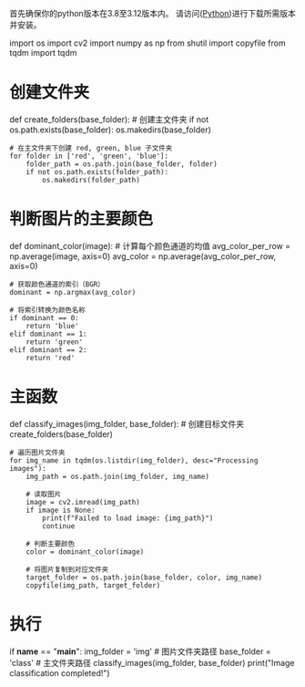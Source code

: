 首先确保你的python版本在3.8至3.12版本内。
请访问([Python](https://www.python.org/downloads/))进行下载所需版本并安装。

import os
import cv2
import numpy as np
from shutil import copyfile
from tqdm import tqdm

# 创建文件夹
def create_folders(base_folder):
    # 创建主文件夹
    if not os.path.exists(base_folder):
        os.makedirs(base_folder)
    
    # 在主文件夹下创建 red, green, blue 子文件夹
    for folder in ['red', 'green', 'blue']:
        folder_path = os.path.join(base_folder, folder)
        if not os.path.exists(folder_path):
            os.makedirs(folder_path)

# 判断图片的主要颜色
def dominant_color(image):
    # 计算每个颜色通道的均值
    avg_color_per_row = np.average(image, axis=0)
    avg_color = np.average(avg_color_per_row, axis=0)
    
    # 获取颜色通道的索引（BGR）
    dominant = np.argmax(avg_color)
    
    # 将索引转换为颜色名称
    if dominant == 0:
        return 'blue'
    elif dominant == 1:
        return 'green'
    elif dominant == 2:
        return 'red'

# 主函数
def classify_images(img_folder, base_folder):
    # 创建目标文件夹
    create_folders(base_folder)
    
    # 遍历图片文件夹
    for img_name in tqdm(os.listdir(img_folder), desc="Processing images"):
        img_path = os.path.join(img_folder, img_name)
        
        # 读取图片
        image = cv2.imread(img_path)
        if image is None:
            print(f"Failed to load image: {img_path}")
            continue
        
        # 判断主要颜色
        color = dominant_color(image)
        
        # 将图片复制到对应文件夹
        target_folder = os.path.join(base_folder, color, img_name)
        copyfile(img_path, target_folder)

# 执行
if __name__ == "__main__":
    img_folder = 'img'  # 图片文件夹路径
    base_folder = 'class'  # 主文件夹路径
    classify_images(img_folder, base_folder)
    print("Image classification completed!")
